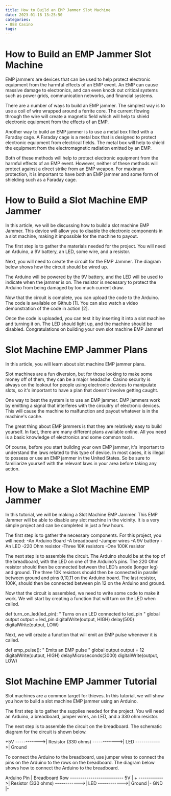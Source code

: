 ```yaml
---
title: How to Build an EMP Jammer Slot Machine 
date: 2023-01-18 13:25:50
categories:
- 888 Casino
tags:
---
```



#  How to Build an EMP Jammer Slot Machine 

EMP jammers are devices that can be used to help protect electronic equipment from the harmful effects of an EMP event. An EMP can cause massive damage to electronics, and can even knock out critical systems such as power grids, communication networks, and financial systems.

There are a number of ways to build an EMP jammer. The simplest way is to use a coil of wire wrapped around a ferrite core. The current flowing through the wire will create a magnetic field which will help to shield electronic equipment from the effects of an EMP.

Another way to build an EMP jammer is to use a metal box filled with a Faraday cage. A Faraday cage is a metal box that is designed to protect electronic equipment from electrical fields. The metal box will help to shield the equipment from the electromagnetic radiation emitted by an EMP.

Both of these methods will help to protect electronic equipment from the harmful effects of an EMP event. However, neither of these methods will protect against a direct strike from an EMP weapon. For maximum protection, it is important to have both an EMP jammer and some form of shielding such as a Faraday cage.

#  How to Build a Slot Machine EMP Jammer 

In this article, we will be discussing how to build a slot machine EMP Jammer. This device will allow you to disable the electronic components in a slot machine, making it impossible for the machine to payout.

The first step is to gather the materials needed for the project. You will need an Arduino, a 9V battery, an LED, some wire, and a resistor.

Next, you will need to create the circuit for the EMP Jammer. The diagram below shows how the circuit should be wired up.



The Arduino will be powered by the 9V battery, and the LED will be used to indicate when the jammer is on. The resistor is necessary to protect the Arduino from being damaged by too much current draw.

Now that the circuit is complete, you can upload the code to the Arduino. The code is available on Github [1]. You can also watch a video demonstration of the code in action [2].

Once the code is uploaded, you can test it by inserting it into a slot machine and turning it on. The LED should light up, and the machine should be disabled. Congratulations on building your own slot machine EMP Jammer!

#  Slot Machine EMP Jammer Plans 

In this article, you will learn about slot machine EMP jammer plans.

Slot machines are a fun diversion, but for those looking to make some money off of them, they can be a major headache. Casino security is always on the lookout for people using electronic devices to manipulate slots, so it's important to have a plan that doesn't involve getting caught.

One way to beat the system is to use an EMP jammer. EMP jammers work by emitting a signal that interferes with the circuitry of electronic devices. This will cause the machine to malfunction and payout whatever is in the machine's cache.

The great thing about EMP jammers is that they are relatively easy to build yourself. In fact, there are many different plans available online. All you need is a basic knowledge of electronics and some common tools.

Of course, before you start building your own EMP jammer, it's important to understand the laws related to this type of device. In most cases, it is illegal to possess or use an EMP jammer in the United States. So be sure to familiarize yourself with the relevant laws in your area before taking any action.

#  How to Make a Slot Machine EMP Jammer 

In this tutorial, we will be making a Slot Machine EMP Jammer. This EMP Jammer will be able to disable any slot machine in the vicinity. It is a very simple project and can be completed in just a few hours.

The first step is to gather the necessary components. For this project, you will need: 
-An Arduino Board
-A breadboard
-Jumper wires
-A 9V battery
-An LED
-220 Ohm resistor
-Three 10K resistors
-One 100K resistor

The next step is to assemble the circuit. The Arduino should be at the top of the breadboard, with the LED on one of the Arduino’s pins. The 220 Ohm resistor should then be connected between the LED’s anode (longer leg) and ground. The three 10K resistors should then be connected in parallel between ground and pins 9,10,11 on the Arduino board. The last resistor, 100K, should then be connected between pin 12 on the Arduino and ground.




Now that the circuit is assembled, we need to write some code to make it work. We will start by creating a function that will turn on the LED when called. 

def turn_on_led(led_pin): 
" Turns on an LED connected to led_pin " 
global output 
output = led_pin 
digitalWrite(output, HIGH) 
delay(500) 
digitalWrite(output, LOW)

Next, we will create a function that will emit an EMP pulse whenever it is called. 

def emp_pulse(): 
" Emits an EMP pulse " 
global output 
output = 12 
digitalWrite(output, HIGH) 	delayMicroseconds(3000) 	digitalWrite(output, LOW)



#  Slot Machine EMP Jammer Tutorial

Slot machines are a common target for thieves. In this tutorial, we will show you how to build a slot machine EMP jammer using an Arduino.

The first step is to gather the supplies needed for the project. You will need an Arduino, a breadboard, jumper wires, an LED, and a 330 ohm resistor.

The next step is to assemble the circuit on the breadboard. The schematic diagram for the circuit is shown below.

+5V ------------>| Resistor (330 ohms) ------------>| LED ------------>| Ground

To connect the Arduino to the breadboard, use jumper wires to connect the pins on the Arduino to the rows on the breadboard. The diagram below shows how to connect the Arduino to the breadboard.

Arduino Pin | Breadboard Row -------------------------- 5V | + ------------>| Resistor (330 ohms) ------------>| LED ------------>| Ground |- GND |-